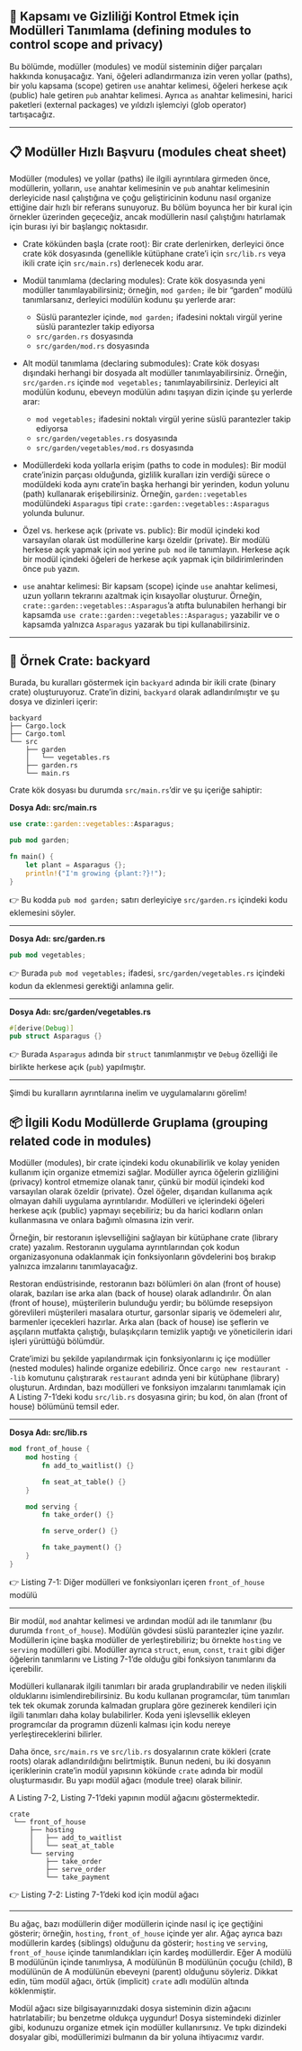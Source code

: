 ## 📂 Kapsamı ve Gizliliği Kontrol Etmek için Modülleri Tanımlama (defining modules to control scope and privacy)

Bu bölümde, modüller (modules) ve modül sisteminin diğer parçaları hakkında konuşacağız. Yani, öğeleri adlandırmanıza izin veren yollar (paths), bir yolu kapsama (scope) getiren `use` anahtar kelimesi, öğeleri herkese açık (public) hale getiren `pub` anahtar kelimesi. Ayrıca `as` anahtar kelimesini, harici paketleri (external packages) ve yıldızlı işlemciyi (glob operator) tartışacağız.

---

## 📋 Modüller Hızlı Başvuru (modules cheat sheet)

Modüller (modules) ve yollar (paths) ile ilgili ayrıntılara girmeden önce, modüllerin, yolların, `use` anahtar kelimesinin ve `pub` anahtar kelimesinin derleyicide nasıl çalıştığına ve çoğu geliştiricinin kodunu nasıl organize ettiğine dair hızlı bir referans sunuyoruz. Bu bölüm boyunca her bir kural için örnekler üzerinden geçeceğiz, ancak modüllerin nasıl çalıştığını hatırlamak için burası iyi bir başlangıç noktasıdır.

* Crate kökünden başla (crate root): Bir crate derlenirken, derleyici önce crate kök dosyasında (genellikle kütüphane crate’i için `src/lib.rs` veya ikili crate için `src/main.rs`) derlenecek kodu arar.
* Modül tanımlama (declaring modules): Crate kök dosyasında yeni modüller tanımlayabilirsiniz; örneğin, `mod garden;` ile bir “garden” modülü tanımlarsanız, derleyici modülün kodunu şu yerlerde arar:

  * Süslü parantezler içinde, `mod garden;` ifadesini noktalı virgül yerine süslü parantezler takip ediyorsa
  * `src/garden.rs` dosyasında
  * `src/garden/mod.rs` dosyasında
* Alt modül tanımlama (declaring submodules): Crate kök dosyası dışındaki herhangi bir dosyada alt modüller tanımlayabilirsiniz. Örneğin, `src/garden.rs` içinde `mod vegetables;` tanımlayabilirsiniz. Derleyici alt modülün kodunu, ebeveyn modülün adını taşıyan dizin içinde şu yerlerde arar:

  * `mod vegetables;` ifadesini noktalı virgül yerine süslü parantezler takip ediyorsa
  * `src/garden/vegetables.rs` dosyasında
  * `src/garden/vegetables/mod.rs` dosyasında
* Modüllerdeki koda yollarla erişim (paths to code in modules): Bir modül crate’inizin parçası olduğunda, gizlilik kuralları izin verdiği sürece o modüldeki koda aynı crate’in başka herhangi bir yerinden, kodun yolunu (path) kullanarak erişebilirsiniz. Örneğin, `garden::vegetables` modülündeki `Asparagus` tipi `crate::garden::vegetables::Asparagus` yolunda bulunur.
* Özel vs. herkese açık (private vs. public): Bir modül içindeki kod varsayılan olarak üst modüllerine karşı özeldir (private). Bir modülü herkese açık yapmak için `mod` yerine `pub mod` ile tanımlayın. Herkese açık bir modül içindeki öğeleri de herkese açık yapmak için bildirimlerinden önce `pub` yazın.
* `use` anahtar kelimesi: Bir kapsam (scope) içinde `use` anahtar kelimesi, uzun yolların tekrarını azaltmak için kısayollar oluşturur. Örneğin, `crate::garden::vegetables::Asparagus`’a atıfta bulunabilen herhangi bir kapsamda `use crate::garden::vegetables::Asparagus;` yazabilir ve o kapsamda yalnızca `Asparagus` yazarak bu tipi kullanabilirsiniz.

---

## 🌱 Örnek Crate: backyard

Burada, bu kuralları göstermek için `backyard` adında bir ikili crate (binary crate) oluşturuyoruz. Crate’in dizini, `backyard` olarak adlandırılmıştır ve şu dosya ve dizinleri içerir:

```
backyard
├── Cargo.lock
├── Cargo.toml
└── src
    ├── garden
    │   └── vegetables.rs
    ├── garden.rs
    └── main.rs
```

Crate kök dosyası bu durumda `src/main.rs`’dir ve şu içeriğe sahiptir:

**Dosya Adı: src/main.rs**

```rust
use crate::garden::vegetables::Asparagus;

pub mod garden;

fn main() {
    let plant = Asparagus {};
    println!("I'm growing {plant:?}!");
}
```

👉 Bu kodda `pub mod garden;` satırı derleyiciye `src/garden.rs` içindeki kodu eklemesini söyler.

---

**Dosya Adı: src/garden.rs**

```rust
pub mod vegetables;
```

👉 Burada `pub mod vegetables;` ifadesi, `src/garden/vegetables.rs` içindeki kodun da eklenmesi gerektiği anlamına gelir.

---

**Dosya Adı: src/garden/vegetables.rs**

```rust
#[derive(Debug)]
pub struct Asparagus {}
```

👉 Burada `Asparagus` adında bir `struct` tanımlanmıştır ve `Debug` özelliği ile birlikte herkese açık (`pub`) yapılmıştır.

---

Şimdi bu kuralların ayrıntılarına inelim ve uygulamalarını görelim!

## 📦 İlgili Kodu Modüllerde Gruplama (grouping related code in modules)

Modüller (modules), bir crate içindeki kodu okunabilirlik ve kolay yeniden kullanım için organize etmemizi sağlar. Modüller ayrıca öğelerin gizliliğini (privacy) kontrol etmemize olanak tanır, çünkü bir modül içindeki kod varsayılan olarak özeldir (private). Özel öğeler, dışarıdan kullanıma açık olmayan dahili uygulama ayrıntılarıdır. Modülleri ve içlerindeki öğeleri herkese açık (public) yapmayı seçebiliriz; bu da harici kodların onları kullanmasına ve onlara bağımlı olmasına izin verir.

Örneğin, bir restoranın işlevselliğini sağlayan bir kütüphane crate (library crate) yazalım. Restoranın uygulama ayrıntılarından çok kodun organizasyonuna odaklanmak için fonksiyonların gövdelerini boş bırakıp yalnızca imzalarını tanımlayacağız.

Restoran endüstrisinde, restoranın bazı bölümleri ön alan (front of house) olarak, bazıları ise arka alan (back of house) olarak adlandırılır. Ön alan (front of house), müşterilerin bulunduğu yerdir; bu bölümde resepsiyon görevlileri müşterileri masalara oturtur, garsonlar sipariş ve ödemeleri alır, barmenler içecekleri hazırlar. Arka alan (back of house) ise şeflerin ve aşçıların mutfakta çalıştığı, bulaşıkçıların temizlik yaptığı ve yöneticilerin idari işleri yürüttüğü bölümdür.

Crate’imizi bu şekilde yapılandırmak için fonksiyonlarını iç içe modüller (nested modules) halinde organize edebiliriz. Önce `cargo new restaurant --lib` komutunu çalıştırarak `restaurant` adında yeni bir kütüphane (library) oluşturun. Ardından, bazı modülleri ve fonksiyon imzalarını tanımlamak için A Listing 7-1’deki kodu `src/lib.rs` dosyasına girin; bu kod, ön alan (front of house) bölümünü temsil eder.

---

**Dosya Adı: src/lib.rs**

```rust
mod front_of_house {
    mod hosting {
        fn add_to_waitlist() {}

        fn seat_at_table() {}
    }

    mod serving {
        fn take_order() {}

        fn serve_order() {}

        fn take_payment() {}
    }
}
```

👉 Listing 7-1: Diğer modülleri ve fonksiyonları içeren `front_of_house` modülü

---

Bir modül, `mod` anahtar kelimesi ve ardından modül adı ile tanımlanır (bu durumda `front_of_house`). Modülün gövdesi süslü parantezler içine yazılır. Modüllerin içine başka modüller de yerleştirebiliriz; bu örnekte `hosting` ve `serving` modülleri gibi. Modüller ayrıca `struct`, `enum`, `const`, `trait` gibi diğer öğelerin tanımlarını ve Listing 7-1’de olduğu gibi fonksiyon tanımlarını da içerebilir.

Modülleri kullanarak ilgili tanımları bir arada gruplandırabilir ve neden ilişkili olduklarını isimlendirebilirsiniz. Bu kodu kullanan programcılar, tüm tanımları tek tek okumak zorunda kalmadan gruplara göre gezinerek kendileri için ilgili tanımları daha kolay bulabilirler. Koda yeni işlevsellik ekleyen programcılar da programın düzenli kalması için kodu nereye yerleştireceklerini bilirler.

Daha önce, `src/main.rs` ve `src/lib.rs` dosyalarının crate kökleri (crate roots) olarak adlandırıldığını belirtmiştik. Bunun nedeni, bu iki dosyanın içeriklerinin crate’in modül yapısının kökünde `crate` adında bir modül oluşturmasıdır. Bu yapı modül ağacı (module tree) olarak bilinir.

A Listing 7-2, Listing 7-1’deki yapının modül ağacını göstermektedir.

```
crate
 └── front_of_house
     ├── hosting
     │   ├── add_to_waitlist
     │   └── seat_at_table
     └── serving
         ├── take_order
         ├── serve_order
         └── take_payment
```

👉 Listing 7-2: Listing 7-1’deki kod için modül ağacı

---

Bu ağaç, bazı modüllerin diğer modüllerin içinde nasıl iç içe geçtiğini gösterir; örneğin, `hosting`, `front_of_house` içinde yer alır. Ağaç ayrıca bazı modüllerin kardeş (siblings) olduğunu da gösterir; `hosting` ve `serving`, `front_of_house` içinde tanımlandıkları için kardeş modüllerdir. Eğer A modülü B modülünün içinde tanımlıysa, A modülünün B modülünün çocuğu (child), B modülünün de A modülünün ebeveyni (parent) olduğunu söyleriz. Dikkat edin, tüm modül ağacı, örtük (implicit) `crate` adlı modülün altında köklenmiştir.

Modül ağacı size bilgisayarınızdaki dosya sisteminin dizin ağacını hatırlatabilir; bu benzetme oldukça uygundur! Dosya sistemindeki dizinler gibi, kodunuzu organize etmek için modüller kullanırsınız. Ve tıpkı dizindeki dosyalar gibi, modüllerimizi bulmanın da bir yoluna ihtiyacımız vardır.
